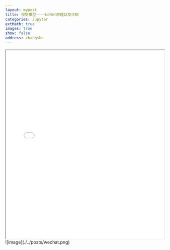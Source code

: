 ```yaml
---
layout: mypost
title: 视觉模型————LeNet原理以及代码
categories: Jupyter
extMath: true
images: true
show: false
address: changsha
---
```


<iframe src="{{ site.baseurl }}/_jupyter/LeNet.html" width="100%" height="600px"></iframe>
![image](./../posts/wechat.png)